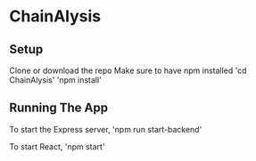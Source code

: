 # ChainAlysis

## Setup
Clone or download the repo
Make sure to have npm installed
'cd ChainAlysis'
'npm install'


## Running The App
To start the Express server,
'npm run start-backend'

To start React,
'npm start'








